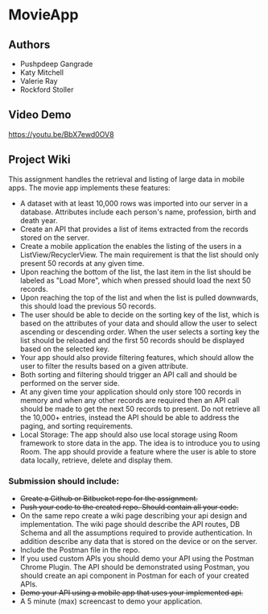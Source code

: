 # MovieApp

## Authors <a name="authors"></a>
- Pushpdeep Gangrade
- Katy Mitchell
- Valerie Ray
- Rockford Stoller

## Video Demo <a name="demo"></a>
https://youtu.be/BbX7ewd0OV8

## Project Wiki <a name="wiki"></a>

This assignment handles the retrieval and listing of large data in mobile apps.
The movie app implements these features:
- A dataset with at least 10,000 rows was imported into our server in a database. Attributes include
  each person's name, profession, birth and death year.
- Create an API that provides a list of items extracted from the records stored on the server.
- Create a mobile application the enables the listing of the users in a ListView/RecyclerView. The main
  requirement is that the list should only present 50 records at any given time.
- Upon reaching the bottom of the list, the last item in the list should be labeled as "Load More",
  which when pressed should load the next 50 records.
- Upon reaching the top of the list and when the list is pulled downwards, this should load the
  previous 50 records.
- The user should be able to decide on the sorting key of the list, which is based on the attributes
  of your data and should allow the user to select ascending or descending order. When the user selects
  a sorting key the list should be reloaded and the first 50 records should be displayed based on the
  selected key.
- Your app should also provide filtering features, which should allow the user to filter the results
  based on a given attribute.
- Both sorting and filtering should trigger an API call and should be performed on the server side.
- At any given time your application should only store 100 records in memory and when any other
  records are required then an API call should be made to get the next 50 records to present. Do not
  retrieve all the 10,000+ entries, instead the API should be able to address the paging, and
  sorting requirements.
- Local Storage: The app should also use local storage using Room framework to store data in the app.
  The idea is to introduce you to using Room. The app should provide a feature where the user is able
  to store data locally, retrieve, delete and display them.

### Submission should include:

- ~~Create a Github or Bitbucket repo for the assignment.~~
- ~~Push your code to the created repo. Should contain all your code.~~
- On the same repo create a wiki page describing your api design and implementation. The wiki page
  should describe the API routes, DB Schema and all the assumptions required to provide
  authentication. In addition describe any data that is stored on the device or on the server.
- Include the Postman file in the repo.
- If you used custom APIs you should demo your API using the Postman Chrome Plugin. The API should
  be demonstrated using Postman, you should create an api component in Postman for each of your created APIs.
- ~~Demo your API using a mobile app that uses your implemented api.~~
- A 5 minute (max) screencast to demo your application.